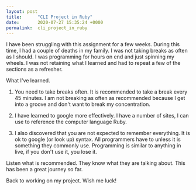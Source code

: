 ```yaml
---
layout: post
title:      "CLI Project in Ruby"
date:       2020-07-27 15:35:24 +0000
permalink:  cli_project_in_ruby
---
```



I have been struggling with this assignment for a few weeks. During this time, I had a couple of deaths in my family. I was not taking breaks as often as I should. I was programming for hours on end and just spinning my wheels. I was not retaining what I learned and had to repeat a few of the sections as a refresher.

What I've learned. 

1. You need to take breaks often. It is recommended to take a break every 45 minutes. I am not breaking as often as recommended because I get into a groove and don't want to break my concentration. 

2. I have learned to google more effectively. I have a number of sites, I can use to reference the computer language Ruby.

3. I also discovered that you are not expected to remember everything. It is ok to google (or look up) syntax. All programmers have to unless it is something they commonly use. Programming is similar to anything in live, if you don't use it, you lose it. 

Listen what is recommended. They know what they are talking about. This has been a great journey so far. 

Back to working on my project. Wish me luck!

